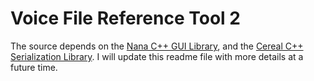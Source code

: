 # Voice File Reference Tool 2
The source depends on the [Nana C++ GUI Library](http://nanapro.org/en-us/), and the [Cereal C++ Serialization Library](http://uscilab.github.io/cereal/). I will update this readme file with more details at a future time.
